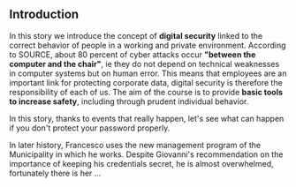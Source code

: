 ## Introduction

In this story we introduce the concept of **digital security** linked to the correct behavior of people in a working and private environment. According to SOURCE, about 80 percent of cyber attacks occur **"between the computer and the chair"**, ie they do not depend on technical weaknesses in computer systems but on human error. This means that employees are an important link for protecting corporate data, digital security is therefore the responsibility of each of us. The aim of the course is to provide **basic tools to increase safety**, including through prudent individual behavior.

In this story, thanks to events that really happen, let's see what can happen if you don't protect your password properly.

In later history, Francesco uses the new management program of the Municipality in which he works. Despite Giovanni's recommendation on the importance of keeping his credentials secret, he is almost overwhelmed, fortunately there is her ...